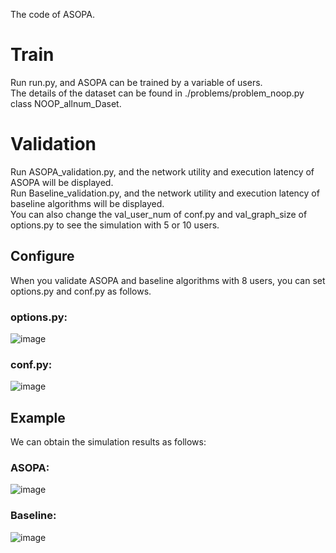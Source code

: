 
The code of ASOPA.
# Train
Run run.py, and ASOPA can be trained by a variable of users. <br>
The details of the dataset can be found in ./problems/problem_noop.py class NOOP_allnum_Daset.<br>
# Validation
Run ASOPA_validation.py, and the network utility and execution latency of ASOPA will be displayed. <br>
Run Baseline_validation.py, and the network utility and execution latency of baseline algorithms will be displayed.<br>
You can also change the val_user_num of conf.py and val_graph_size of options.py to see the simulation with 5 or 10 users.

## Configure
When you validate ASOPA and baseline algorithms with 8 users, you can set options.py and conf.py as follows.
### options.py:
![image](https://github.com/user-attachments/assets/afeb6af4-35e5-4fb0-a377-694348485ca9)

### conf.py:
![image](https://github.com/user-attachments/assets/2e928ced-fa09-4cef-9e36-b2856c192355)

## Example
We can obtain the simulation results as follows:
### ASOPA:
![image](https://github.com/user-attachments/assets/f3062470-f106-4437-99f8-747ddd77f9da)
### Baseline:
![image](https://github.com/Jil-Menzerna/ASOPA/assets/62533692/ed8e6576-bd8c-4098-91fb-e42908488c9a) 
